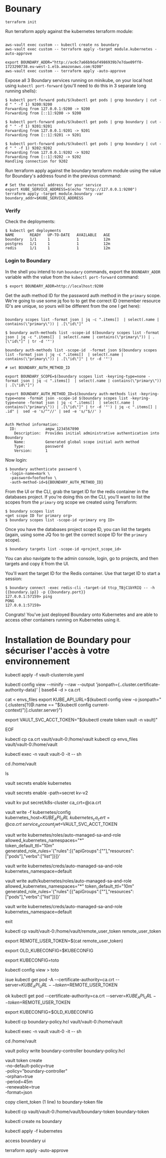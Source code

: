# Bounary

```
terraform init
```

Run terraform apply against the kubernetes terraform module:

```

aws-vault exec custom -- kubectl create ns boundary
aws-vault exec custom -- terraform apply -target module.kubernetes -auto-approve

export BOUNDARY_ADDR="http://ac6c7a66b9daf4986939b7e7dae09ff0-1723290738.eu-west-1.elb.amazonaws.com:9200" 
aws-vault exec custom -- terraform apply -auto-approve
```

Expose all 3 Boundary services running on minikube, on your local host using `kubectl port-forward` (you'll
need to do this in 3 separate long running shells):

```
$ kubectl port-forward pods/$(kubectl get pods | grep boundary | cut -d " " -f 1) 9200:9200
Forwarding from 127.0.0.1:9200 -> 9200
Forwarding from [::1]:9200 -> 9200

$ kubectl port-forward pods/$(kubectl get pods | grep boundary | cut -d " " -f 1) 9201:9201
Forwarding from 127.0.0.1:9201 -> 9201
Forwarding from [::1]:9201 -> 9201

$ kubectl port-forward pods/$(kubectl get pods | grep boundary | cut -d " " -f 1) 9202:9202
Forwarding from 127.0.0.1:9202 -> 9202
Forwarding from [::1]:9202 -> 9202
Handling connection for 9202
```

Run terraform apply against the boundary terraform module using the value for Boundary's 
address found in the previous command:

```
# Set the external address for your service
export KUBE_SERVICE_ADDRESS=$(echo "http://127.0.0.1:9200")
terraform apply -target module.boundary -var boundary_addr=$KUBE_SERVICE_ADDRESS
```

### Verify

Check the deployments:

```
$ kubectl get deployments
NAME       READY   UP-TO-DATE   AVAILABLE   AGE
boundary   1/1     1            1           12m
postgres   1/1     1            1           12m
redis      1/1     1            1           12m
```

### Login to Boundary

In the shell you intend to run `boundary` commands, export the `BOUNDARY_ADDR` variable with 
the value from the `kubectl port-forward` command:

```
$ export BOUNDARY_ADDR=http://localhost:9200
```

Get the auth method ID for the password auth method in the `primary` scope. We're going to use 
some jq foo to to get the correct ID (remember resource ID's are unique, so yours will be different
from the one I get here): 

```

boundary scopes list -format json | jq -c ".items[]  | select(.name | contains(\"primary\")) | .[\"id\"]"

$ boundary auth-methods list -scope-id $(boundary scopes list -format json | jq -c ".items[]  | select(.name | contains(\"primary\")) | .[\"id\"]" | tr -d '"')

boundary auth-methods list -scope-id  -format json $(boundary scopes list -format json | jq -c ".items[]  | select(.name | contains(\"primary\")) | .[\"id\"]" | tr -d '"')

# set BOUNDARY_AUTH_METHOD_ID

export BOUNDARY_SCOPE=$(boundary scopes list -keyring-type=none -format json | jq -c ".items[]  | select(.name | contains(\"primary\")) | .[\"id\"]")

export BOUNDARY_AUTH_METHOD_ID=$(boundary auth-methods list -keyring-type=none -format json -scope-id $(boundary scopes list -keyring-type=none -format json | jq -c ".items[]  | select(.name | contains(\"primary\")) | .[\"id\"]" | tr -d '"') | jq -c ".items[] | .id" |  sed -e 's/^"//' | sed -e 's/"$//' )


Auth Method information:
  ID:             ampw_1234567890
    Description:  Provides initial administrative authentication into Boundary
    Name:         Generated global scope initial auth method
    Type:         password
    Version:      1
```

Now login:

```
$ boundary authenticate password \
  -login-name=mark \
  -password=foofoofoo \
  -auth-method-id=${BOUNDARY_AUTH_METHOD_ID}
```

From the UI or the CLI, grab the target ID for the redis container in the databases project. If
you're doing this on the CLI, you'll want to list the scopes from the `primary` org scope we 
created using Terraform:

```
$ boundary scopes list
<get scope ID for primary org>
$ boundary scopes list -scope-id <primary org ID>
```

Once you have the databases project scope ID, you can list the targets (again, using some JQ foo to get the correct scope ID for the `primary` scope).

```
$ boundary targets list -scope-id <project_scope_id>
```

You can also navigate to the admin console, login, go to projects, and then targets and copy it from the UI.

You'll want the target ID for the Redis container. Use that target ID to start a session:

```
$ boundary connect -exec redis-cli -target-id ttcp_TBjC1bYRIQ -- -h {{boundary.ip}} -p {{boundary.port}}
127.0.0.1:57159> ping
PONG
127.0.0.1:57159>
```

Congrats! You've just deployed Boundary onto Kubernetes and are able to access other containers running on Kubernetes using it.


# Installation de Boundary pour sécuriser l'accès à votre environnement


kubectl apply -f vault-clusterrole.yaml

kubectl config view --minify --raw --output 'jsonpath={..cluster.certificate-authority-data}' | base64 -d > ca.crt

cat <<EOF > envs_files
export KUBE_API_URL=$(kubectl config view -o jsonpath="{.clusters[?(@.name == \"$(kubectl config current-context)\")].cluster.server}")

export VAULT_SVC_ACCT_TOKEN="$(kubectl create token vault -n vault)"

EOF


kubectl cp ca.crt vault/vault-0:/home/vault
kubectl cp envs_files vault/vault-0:/home/vault

kubectl exec -n vault vault-0 -it -- sh

cd /home/vault

ls

vault secrets enable kubernetes

vault secrets enable -path=secret kv-v2

vault kv put secret/k8s-cluster ca_crt=@ca.crt

vault write -f kubernetes/config \
  kubernetes_host=$KUBE_API_URL \
  kubernetes_ca_cert=@ca.crt \
  service_account_jwt=$VAULT_SVC_ACCT_TOKEN

vault write kubernetes/roles/auto-managed-sa-and-role \
allowed_kubernetes_namespaces="*" \
token_default_ttl="10m" \
generated_role_rules='{"rules":[{"apiGroups":[""],"resources":["pods"],"verbs":["list"]}]}'

vault write kubernetes/creds/auto-managed-sa-and-role kubernetes_namespace=default


vault write auth/kubernetes/roles/auto-managed-sa-and-role allowed_kubernetes_namespaces="*" token_default_ttl="10m" generated_role_rules='{"rules":[{"apiGroups":[""],"resources":["pods"],"verbs":["list"]}]}'

vault write kubernetes/creds/auto-managed-sa-and-role \
    kubernetes_namespace=default


exit

kubectl cp vault/vault-0:/home/vault/remote_user_token remote_user_token

export REMOTE_USER_TOKEN=$(cat remote_user_token)

export OLD_KUBECONFIG=$KUBECONFIG

export KUBECONFIG=toto

kubectl config view > toto


isue
kubectl get pod -A --certificate-authority=ca.crt --server=$KUBE_API_URL --token=$REMOTE_USER_TOKEN

ok
kubectl get pod --certificate-authority=ca.crt --server=$KUBE_API_URL --token=$REMOTE_USER_TOKEN



export KUBECONFIG=$OLD_KUBECONFIG

kubectl cp boundary-policy.hcl vault/vault-0:/home/vault

kubectl exec -n vault vault-0 -it -- sh

cd /home/vault

vault policy write boundary-controller boundary-policy.hcl

vault token create \
  -no-default-policy=true \
  -policy="boundary-controller" \
  -orphan=true \
  -period=45m \
  -renewable=true \
  -format=json

copy client_token (1 line) to boundary-token file


kubectl cp vault/vault-0:/home/vault/boundary-token boundary-token

kubectl create ns boundary

kubectl apply -f kubernetes

access boundary ui

terraform apply -auto-approve